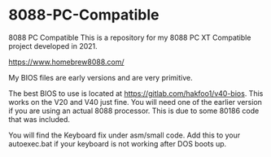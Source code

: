 # 8088-PC-Compatible
8088 PC Compatible
This is a repository for my 8088 PC XT Compatible project developed in 2021. 

https://www.homebrew8088.com/

My BIOS files are early versions and are very primitive.

The best BIOS to use is located at https://gitlab.com/hakfoo1/v40-bios. This works on the V20 and V40 just fine. You will need one of the earlier version if you are using an actual 8088 processor. This is due to some 80186 code that was included. 

You will find the Keyboard fix under asm/small code. Add this to your autoexec.bat if your keyboard is not working after DOS boots up. 
